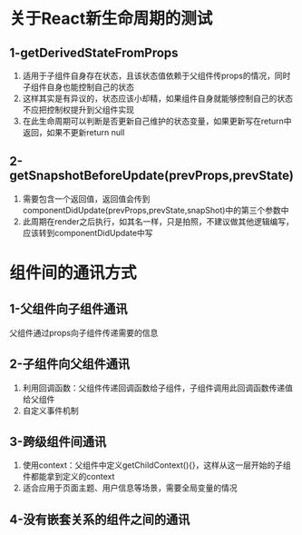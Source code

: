 # 关于React新生命周期的测试
## 1-getDerivedStateFromProps
1. 适用于子组件自身存在状态，且该状态值依赖于父组件传props的情况，同时子组件自身也能控制自己的状态
2. 这样其实是有异议的，状态应该小却精，如果组件自身就能够控制自己的状态不应把控制权提升到父组件实现
3. 在此生命周期可以判断是否更新自己维护的状态变量，如果更新写在return中返回，如果不更新return null

## 2-getSnapshotBeforeUpdate(prevProps,prevState)
1. 需要包含一个返回值，返回值会传到componentDidUpdate(prevProps,prevState,snapShot)中的第三个参数中
2. 此周期在render之后执行，如其名一样，只是拍照，不建议做其他逻辑编写，应该转到componentDidUpdate中写

# 组件间的通讯方式
## 1-父组件向子组件通讯
父组件通过props向子组件传递需要的信息

## 2-子组件向父组件通讯
1. 利用回调函数：父组件传递回调函数给子组件，子组件调用此回调函数传递值给父组件
2. 自定义事件机制

## 3-跨级组件间通讯
1. 使用context：父组件中定义getChildContext(){}，这样从这一层开始的子组件都能拿到定义的context
2. 适合应用于页面主题、用户信息等场景，需要全局变量的情况

## 4-没有嵌套关系的组件之间的通讯